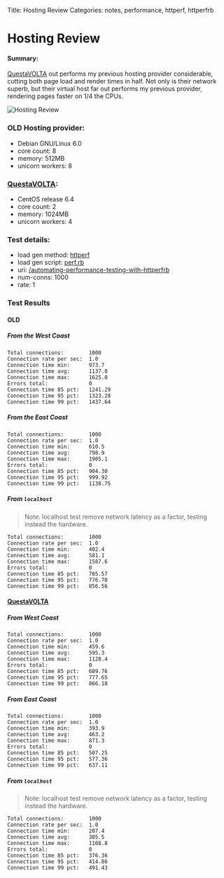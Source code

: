Title: Hosting Review
Categories: notes, performance, httperf, httperfrb

# Hosting Review

#### Summary:

[QuestaVOLTA](http://www.questavolta.com) out performs my previous hosting provider considerable, cutting both page load and render times in half. Not only is their network superb, but their virtual host far out performs my previous provider, rendering pages faster on 1/4 the CPUs.

![Hosting Review](http://mervine.net/hosting_review.png)


### OLD Hosting provider:

- Debian GNU/Linux 6.0
- core count: 8
- memory: 512MB
- unicorn workers: 8

### [QuestaVOLTA](http://www.questavolta.com):

- CentOS release 6.4
- core count: 2
- memory: 1024MB
- unicorn workers: 4


### Test details:

- load gen method: [httperf](http://github.com/jmervine/httperf)
- load gen script: [perf.rb](https://gist.github.com/jmervine/5258983)
- uri: [/automating-performance-testing-with-httperfrb](/automating-performance-testing-with-httperfrb)
- num-conns: 1000
- rate: 1

### Test Results

#### OLD

##### From the West Coast

    Total connections:        1000
    Connection rate per sec:  1.0
    Connection time min:      973.7
    Connection time avg:      1137.8
    Connection time max:      1625.0
    Errors total:             0
    Connection time 85 pct:   1241.29
    Connection time 95 pct:   1323.28
    Connection time 99 pct:   1437.64

##### From the East Coast

    Total connections:        1000
    Connection rate per sec:  1.0
    Connection time min:      610.5
    Connection time avg:      798.9
    Connection time max:      1905.1
    Errors total:             0
    Connection time 85 pct:   904.30
    Connection time 95 pct:   999.92
    Connection time 99 pct:   1138.75

##### From `localhost`

> Note: localhost test remove network latency as a factor, testing instead the hardware.

    Total connections:        1000
    Connection rate per sec:  1.0
    Connection time min:      402.4
    Connection time avg:      581.1
    Connection time max:      1587.6
    Errors total:             0
    Connection time 85 pct:   705.57
    Connection time 95 pct:   776.70
    Connection time 99 pct:   856.56

#### [QuestaVOLTA](http://www.questavolta.com)

##### From West Coast

    Total connections:        1000
    Connection rate per sec:  1.0
    Connection time min:      459.6
    Connection time avg:      595.3
    Connection time max:      1128.4
    Errors total:             0
    Connection time 85 pct:   689.76
    Connection time 95 pct:   777.65
    Connection time 99 pct:   866.18

##### From East Coast

    Total connections:        1000
    Connection rate per sec:  1.0
    Connection time min:      393.9
    Connection time avg:      463.2
    Connection time max:      871.3
    Errors total:             0
    Connection time 85 pct:   507.25
    Connection time 95 pct:   577.36
    Connection time 99 pct:   637.11

##### From `localhost`

> Note: localhost test remove network latency as a factor, testing instead the hardware.

    Total connections:        1000
    Connection rate per sec:  1.0
    Connection time min:      207.4
    Connection time avg:      305.5
    Connection time max:      1168.8
    Errors total:             0
    Connection time 85 pct:   376.36
    Connection time 95 pct:   414.86
    Connection time 99 pct:   491.43

